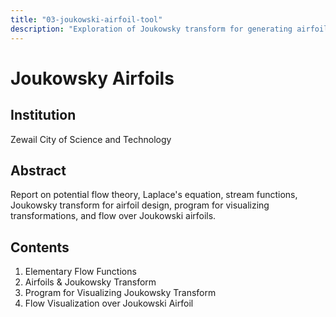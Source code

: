 ```yaml
---
title: "03-joukowski-airfoil-tool"
description: "Exploration of Joukowsky transform for generating airfoils from circles, including elementary flow functions, conformal mappings, stream functions, and visualizations of transformations and flows. "
---
```

# Joukowsky Airfoils

## Institution
Zewail City of Science and Technology

## Abstract
Report on potential flow theory, Laplace's equation, stream functions, Joukowsky transform for airfoil design, program for visualizing transformations, and flow over Joukowski airfoils.

## Contents
1. Elementary Flow Functions
2. Airfoils & Joukowsky Transform
3. Program for Visualizing Joukowsky Transform
4. Flow Visualization over Joukowski Airfoil


